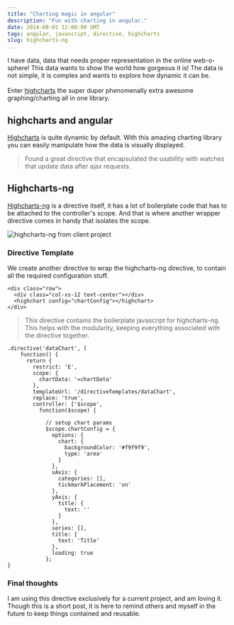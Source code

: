 ```yaml
---
title: "Charting magic in angular"
description: "Fun with charting in angular."
date: 2014-08-01 12:00:00 GMT
tags: angular, javascript, directive, highcharts
slug: highcharts-ng
...
```


I have data, data that needs proper representation in the online web-o-sphere! This data wants to show the world how gorgeous it is! The data is not simple, it is complex and wants to explore how dynamic it can be.
<br><br>Enter [highcharts](www.highcharts.com) the super duper phenomenally extra awesome graphing/charting all in one library.  

## highcharts and angular

[Highcharts](http://www.highcharts.com) is quite dynamic by default.  With this amazing charting library you can easily manipulate how the data is visually displayed.  

>Found a great directive that encapsulated the usability with watches that update data after ajax requests.

## Highcharts-ng

[Highcharts-ng](https://github.com/pablojim/highcharts-ng) is a directive itself, it has a lot of boilerplate code that has to be attached to the controller's scope. And that is where another wrapper directive comes in handy that isolates the scope.

![highcharts-ng from client project](/images/highcharts1.png "highcharts-ng from client project")

### Directive Template

We create another directive to wrap the highcharts-ng directive, to contain all the required configuration stuff.

```
<div class="row">
  <div class="col-xs-12 text-center"></div>
  <highchart config="chartConfig"></highchart>
</div>
```

>This directive contains the boilerplate javascript for highcharts-ng. This helps with the modularity, keeping everything associated with the directive together.

```
.directive('dataChart', [
    function() {
      return {
        restrict: 'E',
        scope: {
          chartData: '=chartData'
        },
        templateUrl: '/directiveTemplates/dataChart',
        replace: 'true',
        controller: ['$scope',
          function($scope) {

            // setup chart params
            $scope.chartConfig = {
              options: {
                chart: {
                  backgroundColor: '#f9f9f9',
                  type: 'area'
                }
              },
              xAxis: {
                categories: [],
                tickmarkPlacement: 'on'
              },
              yAxis: {
                title: {
                  text: ''
                }
              },
              series: [],
              title: {
                text: 'Title'
              },
              loading: true
            };
}
```

### Final thoughts
I am using this directive exclusively for a current project, and am loving it. Though this is a short post, it is here to remind others and myself in the future to keep things contained and reusable.
